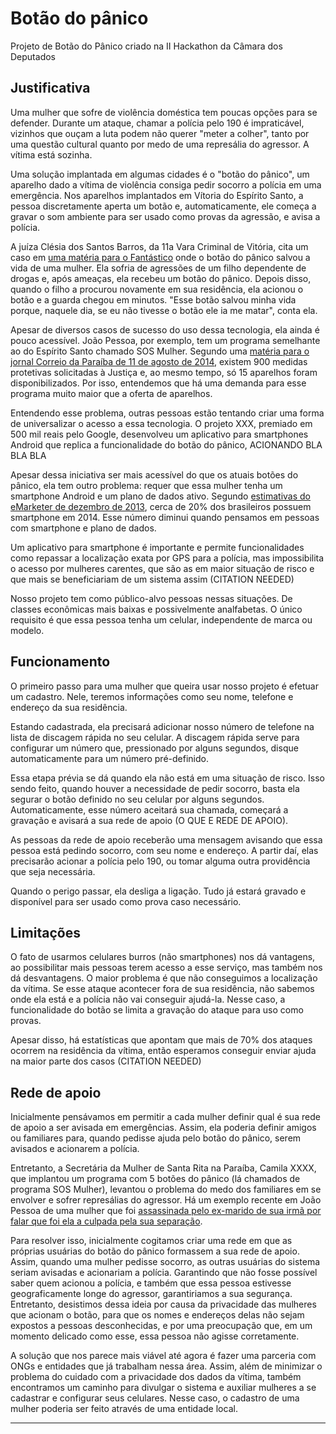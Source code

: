 Botão do pânico
===============

Projeto de Botão do Pânico criado na II Hackathon da Câmara dos Deputados

Justificativa
-------------

Uma mulher que sofre de violência doméstica tem poucas opções para se defender.
Durante um ataque, chamar a polícia pelo 190 é impraticável, vizinhos que ouçam
a luta podem não querer "meter a colher", tanto por uma questão cultural quanto
por medo de uma represália do agressor. A vítima está sozinha.

Uma solução implantada em algumas cidades é o "botão do pânico", um aparelho
dado a vítima de violência consiga pedir socorro a polícia em uma emergência.
Nos aparelhos implantados em Vítoria do Espírito Santo, a pessoa discretamente
aperta um botão e, automaticamente, ele começa a gravar o som ambiente para ser
usado como provas da agressão, e avisa a polícia.

A juíza Clésia dos Santos Barros, da 11a Vara Criminal de Vitória, cita um caso
em [uma matéria para o Fantástico][mulher-agredida-filho] onde o botão do
pânico salvou a vida de uma mulher. Ela sofria de agressões de um filho
dependente de drogas e, após ameaças, ela recebeu um botão do pânico. Depois
disso, quando o filho a procurou novamente em sua residência, ela acionou o
botão e a guarda chegou em minutos. "Esse botão salvou minha vida porque,
naquele dia, se eu não tivesse o botão ele ia me matar", conta ela.

Apesar de diversos casos de sucesso do uso dessa tecnologia, ela ainda é pouco
acessível. João Pessoa, por exemplo, tem um programa semelhante ao do Espírito
Santo chamado SOS Mulher. Segundo uma [matéria para o jornal Correio da
Paraíba de 11 de agosto de 2014][correio-da-paraiba], existem 900 medidas
protetivas solicitadas à Justiça e, ao mesmo tempo, só 15 aparelhos foram
disponibilizados. Por isso, entendemos que há uma demanda para esse programa
muito maior que a oferta de aparelhos.

Entendendo esse problema, outras pessoas estão tentando criar uma forma de
universalizar o acesso a essa tecnologia. O projeto XXX, premiado em 500
mil reais pelo Google, desenvolveu um aplicativo para smartphones Android que
replica a funcionalidade do botão do pânico, ACIONANDO BLA BLA BLA

Apesar dessa iniciativa ser mais acessível do que os atuais botões do pânico,
ela tem outro problema: requer que essa mulher tenha um smartphone Android e um
plano de dados ativo. Segundo [estimativas do eMarketer de dezembro de
2013][uso-smartphone], cerca de 20% dos brasileiros possuem smartphone em 2014.
Esse número diminui quando pensamos em pessoas com smartphone e plano de
dados.

Um aplicativo para smartphone é importante e permite funcionalidades como
repassar a localização exata por GPS para a polícia, mas impossibilita o acesso
por mulheres carentes, que são as em maior situação de risco e que mais se
beneficiariam de um sistema assim (CITATION NEEDED)

Nosso projeto tem como público-alvo pessoas nessas situações. De classes
econômicas mais baixas e possivelmente analfabetas. O único requisito é que
essa pessoa tenha um celular, independente de marca ou modelo.

Funcionamento
-------------

O primeiro passo para uma mulher que queira usar nosso projeto é efetuar um
cadastro. Nele, teremos informações como seu nome, telefone e endereço da sua
residência.

Estando cadastrada, ela precisará adicionar nosso número de telefone na lista
de discagem rápida no seu celular. A discagem rápida serve para configurar um
número que, pressionado por alguns segundos, disque automaticamente para um
número pré-definido.

Essa etapa prévia se dá quando ela não está em uma situação de risco. Isso
sendo feito, quando houver a necessidade de pedir socorro, basta ela segurar o
botão definido no seu celular por alguns segundos. Automaticamente, esse número
aceitará sua chamada, começará a gravação e avisará a sua rede de apoio (O QUE
E REDE DE APOIO).

As pessoas da rede de apoio receberão uma mensagem avisando que essa pessoa
está pedindo socorro, com seu nome e endereço. A partir daí, elas precisarão
acionar a polícia pelo 190, ou tomar alguma outra providência que seja
necessária.

Quando o perigo passar, ela desliga a ligação. Tudo já estará gravado e
disponível para ser usado como prova caso necessário.

Limitações
----------

O fato de usarmos celulares burros (não smartphones) nos dá vantagens, ao
possibilitar mais pessoas terem acesso a esse serviço, mas também nos dá
desvantagens. O maior problema é que não conseguimos a localização da vítima.
Se esse ataque acontecer fora de sua residência, não sabemos onde ela está e a
polícia não vai conseguir ajudá-la. Nesse caso, a funcionalidade do botão se
limita a gravação do ataque para uso como provas.

Apesar disso, há estatísticas que apontam que mais de 70% dos ataques ocorrem
na residência da vítima, então esperamos conseguir enviar ajuda na maior parte
dos casos (CITATION NEEDED)

Rede de apoio
-------------

Inicialmente pensávamos em permitir a cada mulher definir qual é sua rede de
apoio a ser avisada em emergências. Assim, ela poderia definir amigos ou
familiares para, quando pedisse ajuda pelo botão do pânico, serem avisados e
acionarem a polícia.

Entretanto, a Secretária da Mulher de Santa Rita na Paraíba, Camila XXXX, que
implantou um programa com 5 botões do pânico (lá chamados de programa SOS
Mulher), levantou o problema do medo dos familiares em se envolver e sofrer
represálias do agressor. Há um exemplo recente em João Pessoa de uma mulher que
foi [assassinada pelo ex-marido de sua irmã por falar que foi ela a culpada pela
sua separação][cunhada-assassinada].  

Para resolver isso, inicialmente cogitamos criar uma rede em que as próprias
usuárias do botão do pânico formassem a sua rede de apoio. Assim, quando uma
mulher pedisse socorro, as outras usuárias do sistema seriam avisadas e
acionariam a polícia. Garantindo que não fosse possível saber quem acionou a
polícia, e também que essa pessoa estivesse geograficamente longe do agressor,
garantiriamos a sua segurança. Entretanto, desistimos dessa ideia por causa da
privacidade das mulheres que acionam o botão, para que os nomes e endereços
delas não sejam expostos a pessoas desconhecidas, e por uma preocupação que, em
um momento delicado como esse, essa pessoa não agisse corretamente.

A solução que nos parece mais viável até agora é fazer uma parceria com ONGs e
entidades que já trabalham nessa área. Assim, além de minimizar o problema do
cuidado com a privacidade dos dados da vítima, também encontramos um caminho
para divulgar o sistema e auxiliar mulheres a se cadastrar e configurar seus
celulares. Nesse caso, o cadastro de uma mulher poderia ser feito através de
uma entidade local.

---

[mulher-agredida-filho]: http://g1.globo.com/fantastico/noticia/2014/09/mulher-agredida-pelo-proprio-filho-so-tem-paz-apos-receber-botao-do-panico.html
[correio-da-paraiba]: http://portalcorreio.uol.com.br/noticias/policia/seguranca/2014/08/11/NWS,244558,8,409,NOTICIAS,2190-BAYEUX-CABEDELO-RECEBEM-APARELHOS-PROGRAMA-SOS-MULHER.aspx
[uso-smartphone]: http://idgnow.com.br/blog/circuito/2014/01/22/base-de-usuarios-de-smartphones-na-america-latina-vai-aumentar-283-em-2014/
[cunhada-assassinada]: http://g1.globo.com/pb/paraiba/noticia/2014/11/professora-e-assassinada-na-pb-e-suspeito-diz-ser-ex-cunhado-da-vitima.html
